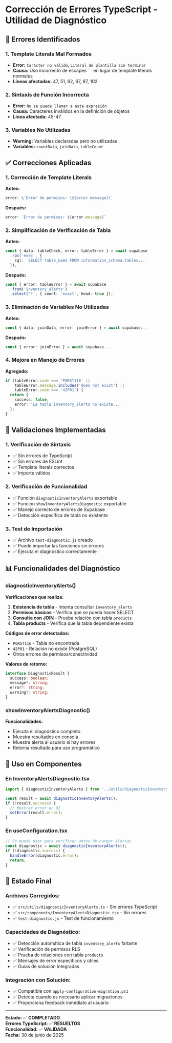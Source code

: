 # Corrección de Errores TypeScript - Utilidad de Diagnóstico

## 🔴 **Errores Identificados**

### 1. **Template Literals Mal Formados**
- **Error:** `Carácter no válido`, `Literal de plantilla sin terminar`
- **Causa:** Uso incorrecto de escapes `\`` en lugar de template literals normales
- **Líneas afectadas:** 47, 51, 62, 67, 87, 102

### 2. **Sintaxis de Función Incorrecta**
- **Error:** `No se puede llamar a esta expresión`
- **Causa:** Caracteres inválidos en la definición de objetos
- **Línea afectada:** 45-47

### 3. **Variables No Utilizadas**
- **Warning:** Variables declaradas pero no utilizadas
- **Variables:** `countData`, `joinData`, `tableCount`

## ✅ **Correcciones Aplicadas**

### 1. **Corrección de Template Literals**

**Antes:**
```typescript
error: \`Error de permisos: \${error.message}\`
```

**Después:**
```typescript
error: `Error de permisos: ${error.message}`
```

### 2. **Simplificación de Verificación de Tabla**

**Antes:**
```typescript
const { data: tableCheck, error: tableError } = await supabase
  .rpc('exec', {
    sql: `SELECT table_name FROM information_schema.tables...`
  });
```

**Después:**
```typescript
const { error: tableError } = await supabase
  .from('inventory_alerts')
  .select('*', { count: 'exact', head: true });
```

### 3. **Eliminación de Variables No Utilizadas**

**Antes:**
```typescript
const { data: joinData, error: joinError } = await supabase...
```

**Después:**
```typescript
const { error: joinError } = await supabase...
```

### 4. **Mejora en Manejo de Errores**

**Agregado:**
```typescript
if (tableError.code === 'PGRST116' || 
    tableError.message.includes('does not exist') || 
    tableError.code === '42P01') {
  return { 
    success: false, 
    error: 'La tabla inventory_alerts no existe...' 
  };
}
```

## 🧪 **Validaciones Implementadas**

### 1. **Verificación de Sintaxis**
- ✅ Sin errores de TypeScript
- ✅ Sin errores de ESLint
- ✅ Template literals correctos
- ✅ Imports válidos

### 2. **Verificación de Funcionalidad**
- ✅ Función `diagnosticInventoryAlerts` exportable
- ✅ Función `showInventoryAlertsDiagnostic` exportable
- ✅ Manejo correcto de errores de Supabase
- ✅ Detección específica de tabla no existente

### 3. **Test de Importación**
- ✅ Archivo `test-diagnostic.js` creado
- ✅ Puede importar las funciones sin errores
- ✅ Ejecuta el diagnóstico correctamente

## 📊 **Funcionalidades del Diagnóstico**

### **diagnosticInventoryAlerts()**

**Verificaciones que realiza:**
1. **Existencia de tabla** - Intenta consultar `inventory_alerts`
2. **Permisos básicos** - Verifica que se pueda hacer SELECT
3. **Consulta con JOIN** - Prueba relación con tabla `products`
4. **Tabla products** - Verifica que la tabla dependiente exista

**Códigos de error detectados:**
- `PGRST116` - Tabla no encontrada
- `42P01` - Relación no existe (PostgreSQL)
- Otros errores de permisos/conectividad

**Valores de retorno:**
```typescript
interface DiagnosticResult {
  success: boolean;
  message?: string;
  error?: string;
  warning?: string;
}
```

### **showInventoryAlertsDiagnostic()**

**Funcionalidades:**
- Ejecuta el diagnóstico completo
- Muestra resultados en consola
- Muestra alerta al usuario si hay errores
- Retorna resultado para uso programático

## 🔧 **Uso en Componentes**

### **En InventoryAlertsDiagnostic.tsx**
```typescript
import { diagnosticInventoryAlerts } from '../utils/diagnosticInventoryAlerts';

const result = await diagnosticInventoryAlerts();
if (!result.success) {
  // Mostrar error en UI
  setError(result.error);
}
```

### **En useConfiguration.tsx**
```typescript
// Se puede usar para verificar antes de cargar alertas
const diagnostic = await diagnosticInventoryAlerts();
if (!diagnostic.success) {
  handleError(diagnostic.error);
  return;
}
```

## 🚀 **Estado Final**

### **Archivos Corregidos:**
- ✅ `src/utils/diagnosticInventoryAlerts.ts` - Sin errores TypeScript
- ✅ `src/components/InventoryAlertsDiagnostic.tsx` - Sin errores
- ✅ `test-diagnostic.js` - Test de funcionamiento

### **Capacidades de Diagnóstico:**
- ✅ Detección automática de tabla `inventory_alerts` faltante
- ✅ Verificación de permisos RLS
- ✅ Prueba de relaciones con tabla `products`
- ✅ Mensajes de error específicos y útiles
- ✅ Guías de solución integradas

### **Integración con Solución:**
- ✅ Compatible con `apply-configuration-migration.ps1`
- ✅ Detecta cuando es necesario aplicar migraciones
- ✅ Proporciona feedback inmediato al usuario

---

**Estado:** ✅ **COMPLETADO**  
**Errores TypeScript:** ✅ **RESUELTOS**  
**Funcionalidad:** ✅ **VALIDADA**  
**Fecha:** 30 de junio de 2025
